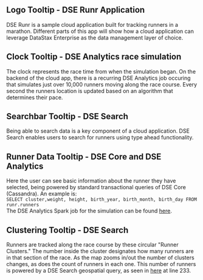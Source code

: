 ## Logo Tooltip - DSE Runr Application
DSE Runr is a sample cloud application built for tracking runners in a marathon. Different parts of this app will show how a cloud application can leverage DataStax Enterprise as the data management layer of choice.

## Clock Tooltip - DSE Analytics race simulation
The clock represents the race time from when the simulation began. On the backend of the cloud app, there is a recurring DSE Analytics job occuring that simulates just over 10,000 runners moving along the race course. Every second the runners location is updated based on an algorithm that determines their pace.

## Searchbar Tooltip - DSE Search 
Being able to search data is a key component of a cloud application. DSE Search enables users to search for runners using type ahead functionality. 

## Runner Data Tooltip - DSE Core and DSE Analytics
Here the user can see basic information about the runner they have selected, being powered by standard transactional queries of DSE Core (Cassandra). An example is:  
`SELECT cluster,weight, height, birth_year, birth_month, birth_day FROM runr.runners`   
The DSE Analytics Spark job for the simulation can be found [here](https://github.com/datastax-demos/Runr/blob/master/calculate-position/src/main/java/calculate_position.scala). 

## Clustering Tooltip - DSE Search
Runners are tracked along the race course by these circular "Runner Clusters." The number inside the cluster designates how many runners are in that section of the race. As the map zooms in/out the number of clusters changes, as does the count of runners in each one. This number of runners is powered by a DSE Search geospatial query, as seen in [here](https://github.com/datastax-demos/Runr/blob/master/web/routes/index.py) at line 233.
